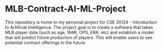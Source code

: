 # MLB-Contract-AI-ML-Project
This repository is home to my personal project for CSE 30124 - Introduction to Artificial Intelligence. The project goal is to create a software that takes MLB player data (such as age, WAR, OPS, ERA, etc) and establish a model that will predict future production of players. This will enable users to see potential contract offerings in the future.
